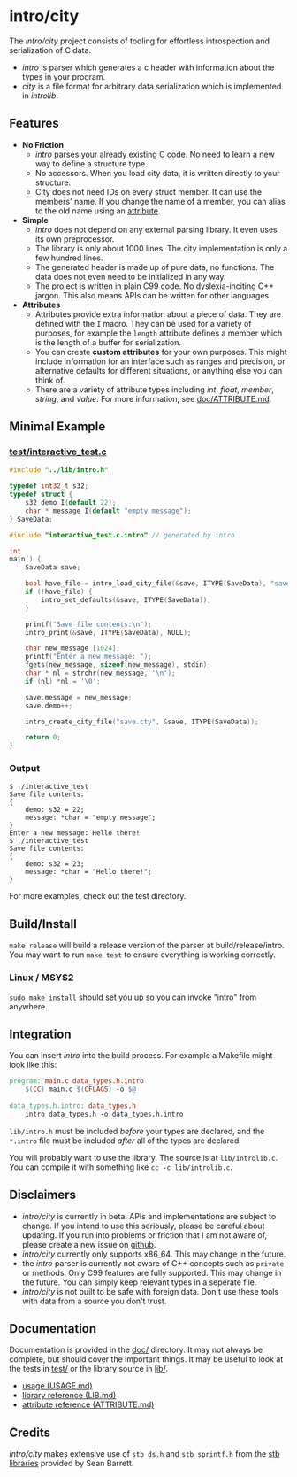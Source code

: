 # intro/city

The *intro/city* project consists of tooling for effortless introspection and serialization of C data.
 - *intro* is parser which generates a c header with information about the types in your program.
 - *city* is a file format for arbitrary data serialization which is implemented in *introlib*.

## Features
 - **No Friction**    
    - *intro* parses your already existing C code. No need to learn a new way to define a structure type.
    - No accessors. When you load city data, it is written directly to your structure.
    - City does not need IDs on every struct member. It can use the members' name. If you change the name of a member, you can alias to the old name using an [attribute](doc/ATTRIBUTE.md#alias).
 - **Simple**    
    - *intro* does not depend on any external parsing library. It even uses its own preprocessor.
    - The library is only about 1000 lines. The city implementation is only a few hundred lines.
    - The generated header is made up of pure data, no functions. The data does not even need to be initialized in any way.
    - The project is written in plain C99 code. No dyslexia-inciting C++ jargon. This also means APIs can be written for other languages.
 - **Attributes**
    - Attributes provide extra information about a piece of data. They are defined with the `I` macro. They can be used for a variety of purposes, for example the `length` attribute defines a member which is the length of a buffer for serialization.
    - You can create **custom attributes** for your own purposes. This might include information for an interface such as ranges and precision, or alternative defaults for different situations, or anything else you can think of.
    - There are a variety of attribute types including *int*, *float*, *member*, *string*, and *value*. For more information, see [doc/ATTRIBUTE.md](doc/ATTRIBUTE.md).

## Minimal Example

### [test/interactive\_test.c](test/interactive_test.c)
```C
#include "../lib/intro.h"

typedef int32_t s32;
typedef struct {
    s32 demo I(default 22);
    char * message I(default "empty message");
} SaveData;

#include "interactive_test.c.intro" // generated by intro

int
main() {
    SaveData save;

    bool have_file = intro_load_city_file(&save, ITYPE(SaveData), "save.cty");
    if (!have_file) {
        intro_set_defaults(&save, ITYPE(SaveData));
    }

    printf("Save file contents:\n");
    intro_print(&save, ITYPE(SaveData), NULL);

    char new_message [1024];
    printf("Enter a new message: ");
    fgets(new_message, sizeof(new_message), stdin);
    char * nl = strchr(new_message, '\n');
    if (nl) *nl = '\0';

    save.message = new_message;
    save.demo++;

    intro_create_city_file("save.cty", &save, ITYPE(SaveData));

    return 0;
}
```

### Output
```console
$ ./interactive_test
Save file contents:
{
    demo: s32 = 22;
    message: *char = "empty message";
}
Enter a new message: Hello there!
$ ./interactive_test
Save file contents:
{
    demo: s32 = 23;
    message: *char = "Hello there!";
}
```

For more examples, check out the test directory.

## Build/Install
`make release` will build a release version of the parser at build/release/intro.   
You may want to run `make test` to ensure everything is working correctly.  

### Linux / MSYS2
`sudo make install` should set you up so you can invoke "intro" from anywhere.

## Integration
You can insert *intro* into the build process. For example a Makefile might look like this:

```Makefile
program: main.c data_types.h.intro
    $(CC) main.c $(CFLAGS) -o $@
    
data_types.h.intro: data_types.h
    intro data_types.h -o data_types.h.intro
```

`lib/intro.h` must be included *before* your types are declared, and the `*.intro` file must be included *after* all of the types are declared.   
  
You will probably want to use the library. The source is at `lib/introlib.c`. You can compile it with something like `cc -c lib/introlib.c`.    

## Disclaimers

 - *intro/city* is currently in beta. APIs and implementations are subject to change. If you intend to use this seriously, please be careful about updating. If you run into problems or friction that I am not aware of, please create a new issue on [github](https://github.com/cyman-ide/introcity).
 - *intro/city* currently only supports x86\_64. This may change in the future.
 - the *intro* parser is currently not aware of C++ concepts such as `private` or methods. Only C99 features are fully supported. This may change in the future. You can simply keep relevant types in a seperate file.
 - *intro/city* is not built to be safe with foreign data. Don't use these tools with data from a source you don't trust.

## Documentation
Documentation is provided in the [doc/](doc/) directory. It may not always be complete, but should cover the important things. It may be useful to look at the tests in [test/](test/) or the library source in [lib/](lib/).    
 - [usage (USAGE.md)](doc/USAGE.md)
 - [library reference (LIB.md)](doc/LIB.md)
 - [attribute reference (ATTRIBUTE.md)](doc/ATTRIBUTE.md)

## Credits
*intro/city* makes extensive use of `stb_ds.h` and `stb_sprintf.h` from the [stb libraries](https://github.com/nothings/stb) provided by Sean Barrett.
